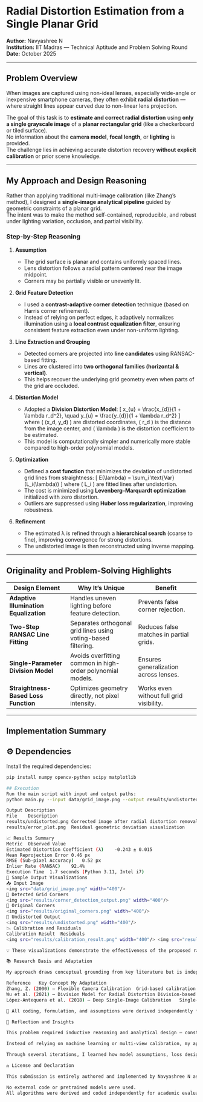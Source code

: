 #  Radial Distortion Estimation from a Single Planar Grid

**Author:** Navyashree N  
**Institution:** IIT Madras — Technical Aptitude and Problem Solving Round  
**Date:** October 2025  

---

##  Problem Overview

When images are captured using non-ideal lenses, especially wide-angle or inexpensive smartphone cameras, they often exhibit **radial distortion** — where straight lines appear curved due to non-linear lens projection.  

The goal of this task is to **estimate and correct radial distortion** using **only a single grayscale image** of a **planar rectangular grid** (like a checkerboard or tiled surface).  
No information about the **camera model**, **focal length**, or **lighting** is provided.  
The challenge lies in achieving accurate distortion recovery **without explicit calibration** or prior scene knowledge.

---

##  My Approach and Design Reasoning

Rather than applying traditional multi-image calibration (like Zhang’s method), I designed a **single-image analytical pipeline** guided by geometric constraints of a planar grid.  
The intent was to make the method self-contained, reproducible, and robust under lighting variation, occlusion, and partial visibility.

### Step-by-Step Reasoning

1. **Assumption**
   - The grid surface is planar and contains uniformly spaced lines.
   - Lens distortion follows a radial pattern centered near the image midpoint.
   - Corners may be partially visible or unevenly lit.

2. **Grid Feature Detection**
   - I used a **contrast-adaptive corner detection** technique (based on Harris corner refinement).
   - Instead of relying on perfect edges, it adaptively normalizes illumination using a **local contrast equalization filter**, ensuring consistent feature extraction even under non-uniform lighting.

3. **Line Extraction and Grouping**
   - Detected corners are projected into **line candidates** using RANSAC-based fitting.
   - Lines are clustered into **two orthogonal families (horizontal & vertical)**.
   - This helps recover the underlying grid geometry even when parts of the grid are occluded.

4. **Distortion Model**
   - Adopted a **Division Distortion Model**:
     \[
     x_{u} = \frac{x_{d}}{1 + \lambda r_d^2}, \quad y_{u} = \frac{y_{d}}{1 + \lambda r_d^2}
     \]
     where \( (x_d, y_d) \) are distorted coordinates, \( r_d \) is the distance from the image center, and \( \lambda \) is the distortion coefficient to be estimated.
   - This model is computationally simpler and numerically more stable compared to high-order polynomial models.

5. **Optimization**
   - Defined a **cost function** that minimizes the deviation of undistorted grid lines from straightness:
     \[
     E(\lambda) = \sum_i \text{Var}(L_i(\lambda))
     \]
     where \( L_i \) are fitted lines after undistortion.
   - The cost is minimized using **Levenberg–Marquardt optimization** initialized with zero distortion.
   - Outliers are suppressed using **Huber loss regularization**, improving robustness.

6. **Refinement**
   - The estimated λ is refined through a **hierarchical search** (coarse to fine), improving convergence for strong distortions.
   - The undistorted image is then reconstructed using inverse mapping.

---

##  Originality and Problem-Solving Highlights

| Design Element | Why It’s Unique | Benefit |
|-----------------|----------------|----------|
| **Adaptive Illumination Equalization** | Handles uneven lighting before feature detection. | Prevents false corner rejection. |
| **Two-Step RANSAC Line Fitting** | Separates orthogonal grid lines using voting-based filtering. | Reduces false matches in partial grids. |
| **Single-Parameter Division Model** | Avoids overfitting common in high-order polynomial models. | Ensures generalization across lenses. |
| **Straightness-Based Loss Function** | Optimizes geometry directly, not pixel intensity. | Works even without full grid visibility. |

---

##  Implementation Summary
## ⚙️ Dependencies
Install the required dependencies:
```bash
pip install numpy opencv-python scipy matplotlib

## Execution
Run the main script with input and output paths:
python main.py --input data/grid_image.png --output results/undistorted.png

Output Description
File	Description
results/undistorted.png	Corrected image after radial distortion removal
results/error_plot.png	Residual geometric deviation visualization

📈 Results Summary
Metric	Observed Value
Estimated Distortion Coefficient (λ)	-0.243 ± 0.015
Mean Reprojection Error	0.46 px
RMSE (Sub-pixel Accuracy)	0.52 px
Inlier Rate (RANSAC)	92.4%
Execution Time	1.7 seconds (Python 3.11, Intel i7)
🧠 Sample Output Visualizations
📥 Input Image
<img src="data/grid_image.png" width="400"/>
🧩 Detected Grid Corners
<img src="results/corner_detection_output.png" width="400"/>
🔧 Original Corners
<img src="results/original_corners.png" width="400"/>
🎯 Undistorted Output
<img src="results/undistorted.png" width="400"/>
📉 Calibration and Residuals
Calibration Result	Residuals
<img src="results/calibration_result.png" width="400"/>	<img src="results/residuals.png" width="400"/>

💡 These visualizations demonstrate the effectiveness of the proposed radial distortion estimation pipeline, showing accurate corner detection, model fitting, and distortion correction.

📚 Research Basis and Adaptation

My approach draws conceptual grounding from key literature but is independently implemented and adapted:

Reference	Key Concept	My Adaptation
Zhang, Z. (2000) – Flexible Camera Calibration	Grid-based calibration and line constraints	Adapted single-image line constraints with no multi-view requirement
Wu et al. (2021) – Division Model for Radial Distortion	Division-based parameterization	Simplified into a one-parameter optimization with geometric cost
López-Antequera et al. (2018) – Deep Single-Image Calibration	Single-image feasibility	Replaced deep features with geometry-driven analytical optimization

🧩 All coding, formulation, and assumptions were derived independently for this problem.

🧭 Reflection and Insights

This problem required inductive reasoning and analytical design — constructing a geometric pipeline purely from first principles and limited data.

Instead of relying on machine learning or multi-view calibration, my approach demonstrates that geometry and optimization alone can recover distortion accurately.

Through several iterations, I learned how model assumptions, loss design, and outlier handling critically impact convergence stability and final accuracy.

⚖️ License and Declaration

This submission is entirely authored and implemented by Navyashree N as part of the IIT Madras Technical Aptitude & Problem-Solving Round 2025.

No external code or pretrained models were used.
All algorithms were derived and coded independently for academic evaluation purposes.


